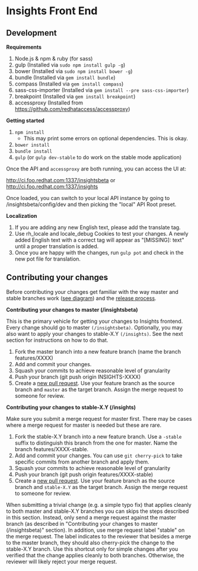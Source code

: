 # Insights Front End

Development
---
**Requirements**

1. Node.js & npm & ruby (for sass)
2. gulp (Installed via `sudo npm install gulp -g`)
3. bower (Installed via `sudo npm install bower -g`)
4. bundle (Installed via `gem install bundle`)
4. compass (Installed via `gem install compass`)
4. sass-css-importer (Installed via `gem install --pre sass-css-importer`)
4. breakpoint (Installed via `gem install breakpoint`)
5. accessproxy (Installed from https://github.com/redhataccess/accessproxy)

**Getting started**

1. `npm install`
    - This may print some errors on optional dependencies.  This is okay.
2. `bower install`
3. `bundle install`
4. `gulp` (or `gulp dev-stable` to do work on the stable mode application)

Once the API and `accessproxy` are both running, you can access the UI at:

http://ci.foo.redhat.com:1337/insightsbeta or http://ci.foo.redhat.com:1337/insights

Once loaded, you can switch to your local API instance by going to /insightsbeta/config/dev and then picking the "local" API Root preset.

**Localization**

1. If you are adding any new English text, please add the translate tag.
2. Use rh_locale and locale_debug Cookies to test your changes.  A newly added English text with a correct tag will appear as "[MISSING]: text" until a proper translation is added.
3. Once you are happy with the changes, run `gulp pot` and check in the new pot file for translation.

## Contributing your changes

Before contributing your changes get familiar with the way master and stable branches work ([see diagram](https://docs.google.com/a/redhat.com/drawings/d/1msfgOEE3faiCTdUv4I3BLN37y0ibNY0oQjAlUq4tQhQ/edit?usp=sharing)) and the [release process](https://mojo.redhat.com/docs/DOC-1059887).

**Contributing your changes to master (/insightsbeta)**

This is the primary vehicle for getting your changes to Insights frontend.
Every change should go to master `(/insightsbeta)`.
Optionally, you may also want to apply your changes to stable-X.Y `(/insights)`.
See the next section for instructions on how to do that.

1. Fork the master branch into a new feature branch (name the branch features/XXXX)
2. Add and commit your changes.
3. Squash your commits to achieve reasonable level of granularity
4. Push your branch (git push origin INSIGHTS-XXXX)
5. Create a [new pull request](https://github.com/ansible/insights-frontend/compare?expand=1). Use your feature branch as the source branch and `master` as the target branch. Assign the merge request to someone for review.

**Contributing your changes to stable-X.Y (/insights)**

Make sure you submit a merge request for master first. There may be cases where a merge request for master is needed but these are rare.

1. Fork the stable-X.Y branch into a new feature branch. Use a `-stable` suffix to distinguish this branch from the one for master. Name the branch features/XXXX-stable.
2. Add and commit your changes. You can use `git cherry-pick` to take specific commits from another branch and apply them.
3. Squash your commits to achieve reasonable level of granularity
4. Push your branch (git push origin features/XXXX-stable)
5. Create a [new pull request](https://github.com/ansible/insights-frontend/compare?expand=1). Use your feature branch as the source branch and `stable-X.Y` as the target branch. Assign the merge request to someone for review.

When submitting a trivial change (e.g. a simple typo fix) that applies cleanly to both master and stable-X.Y branches you can skips the steps described in this section. Instead, only send a merge request against the master branch (as described in "Contributing your changes to master (/insightsbeta)" section). In addition, use merge request label "stable" on the merge request. The label indicates to the reviewer that besides a merge to the master branch, they should also cherry-pick the change to the stable-X.Y branch. Use this shortcut only for simple changes after you verified that the change applies cleanly to both branches. Otherwise, the reviewer will likely reject your merge request.


